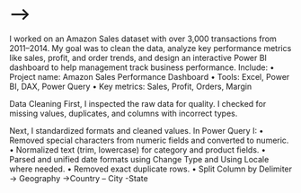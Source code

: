 #  -->
I worked on an Amazon Sales dataset with over 3,000 transactions from 2011–2014. 
My goal was to clean the data, analyze key performance metrics like sales, profit, and order trends, 
and design an interactive Power BI dashboard to help management track business performance.
Include: 
• Project name: Amazon Sales Performance Dashboard 
• Tools: Excel, Power BI, DAX, Power Query 
• Key metrics: Sales, Profit, Orders, Margin

Data Cleaning 
First, I inspected the raw data for quality. I checked for missing values, duplicates, and columns with 
incorrect types. 

Next, I standardized formats and cleaned values. In Power Query I:
•	Removed special characters from numeric fields and converted to numeric.
•	Normalized text (trim, lowercase) for category and product fields.
•	Parsed and unified date formats using Change Type and Using Locale where needed.
•	Removed exact duplicate rows.
•	Split Column by Delimiter  -> Geography ->Country – City -State

